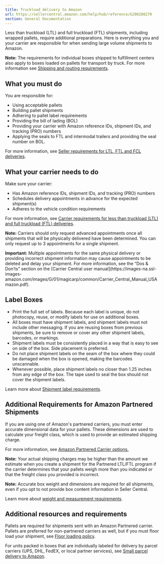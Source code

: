 ```yaml
---
title: Truckload delivery to Amazon
url: https://sellercentral.amazon.com/help/hub/reference/G200280270
section: General Documentation
---
```


Less than truckload (LTL) and full truckload (FTL) shipments, including
wrapped pallets, require additional preparations. Here is everything you and
your carrier are responsible for when sending large volume shipments to
Amazon.

**Note:** The requirements for individual boxes shipped to fulfillment centers
also apply to boxes loaded on pallets for transport by truck. For more
information see [Shipping and routing requirements](/gp/help/200141510).

## What you must do

You are responsible for:

  * Using acceptable pallets
  * Building pallet shipments
  * Adhering to pallet label requirements
  * Providing the bill of lading (BOL)
  * Providing your carrier with Amazon reference IDs, shipment IDs, and tracking (PRO) numbers
  * Applying the seals to FTL and intermodal trailers and providing the seal number on BOL. 

For more information, see [Seller requirements for LTL, FTL and FCL
deliveries](/gp/help/200978400).

## What your carrier needs to do

Make sure your carrier:

  * Has Amazon reference IDs, shipment IDs, and tracking (PRO) numbers
  * Schedules delivery appointments in advance for the expected shipment(s)
  * Adheres to the vehicle condition requirements

For more information, see [Carrier requirements for less than truckload (LTL)
and full truckload (FTL) deliveries](/gp/help/200978420).

**Note:** Carriers should only request advanced appointments once all
shipments that will be physically delivered have been determined. You can only
request up to 3 appointments for a single shipment.

**Important:** Multiple appointments for the same physical delivery or
providing incorrect shipment information may cause appointments to be deleted
and delay your shipment. For more information, see the “Dos & Don’ts” section
on the [Carrier Central user manual](https://images-na.ssl-images-
amazon.com/images/G/01/magicarp/common/Carrier_Central_Manual_USAmazon.pdf).

##  Label Boxes

  * Print the full set of labels. Because each label is unique, do not photocopy, reuse, or modify labels for use on additional boxes. 
  * All boxes must have shipment labels, and shipment labels must not include other messaging. If you are reusing boxes from previous shipments, be sure to remove or cover any other shipment labels, barcodes, or markings. 
  * Shipment labels must be consistently placed in a way that is easy to see on side of the box. Side placement is preferred.
  * Do not place shipment labels on the seam of the box where they could be damaged when the box is opened, making the barcodes unscannable. 
  * Whenever possible, place shipment labels no closer than 1.25 inches from any edge of the box. The tape used to seal the box should not cover the shipment labels.

Learn more about [Shipment label requirements](/gp/help/G200178470).

##  Additional Requirements for Amazon Partnered Shipments

If you are using one of Amazon's partnered carriers, you must enter accurate
dimensional data for your pallets. These dimensions are used to calculate your
freight class, which is used to provide an estimated shipping charge.

For more information, see [Amazon Partnered Carrier
options.](/gp/help/201119120)

**Note:** Your actual shipping charges may be higher than the amount we
estimate when you create a shipment for the Partnered LTL/FTL program if the
carrier determines that your pallets weigh more than you indicated or that the
freight class you provided is incorrect.

**Note:** Accurate box weight and dimensions are required for all shipments,
even if you opt to not provide box content information in Seller Central.

Learn more about [weight and measurement requirements](/gp/help/201105770).

## Additional resources and requirements

Pallets are required for shipments sent with an Amazon Partnered carrier.
Pallets are preferred for non-partnered carriers as well, but if you must
floor load your shipment, see [Floor loading policy](/gp/help/200978440).

For units packed in boxes that are individually labeled for delivery by parcel
carriers (UPS, DHL, FedEX, or local partner services), see [Small parcel
delivery to Amazon](/gp/help/200280260).

